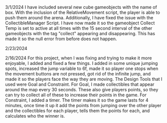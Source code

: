 3/1/2024 I have included several new cube gameobjects with the name of box. With the inclusion of the RelativeMovement script, the player is able to push them around the arena. Additionally, I have fixed the issue with the CollectibleManager Script. I have now made it so the gameobject Collect Temp is set to active at all times with the 15 second interval of the other gameobjects with the tag "collect" appearing and disappearing. This has made it so the null error from before does not happen.

2/23/2024

2/16/2024 For this project, when I was fixing and trying to make it more enjoyable, I added and fixed a few things. I added in some unique jumping spots, increased the jump variable to 6f, made it so player one stops when the movement buttons are not pressed, got rid of the infinite jump, and made it so the players face the way they are moving.
The Design Tools that I used were Goal and Constraint. For Goal, I made collectibles that appear around the map every 30 seconds. These also give players points, so they can try to collect all of these to increase their points in the game. For Constraint, I added a timer. The timer makes it so the game lasts for 4 minutes, once time it up it add the points from jumping over the other player and the collectibles for each player, tells them the points for each, and calculates who the winner is.
